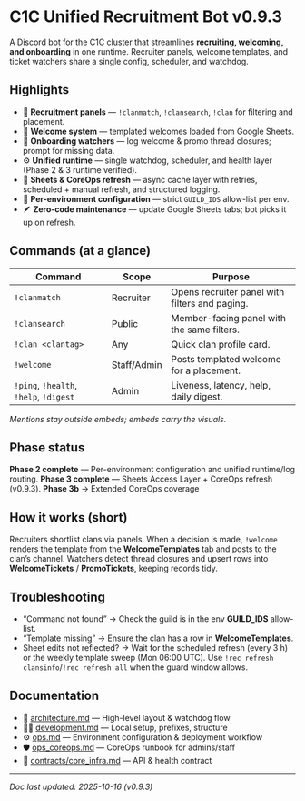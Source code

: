 <!-- Keep README user-facing -->
# C1C Unified Recruitment Bot v0.9.3
A Discord bot for the C1C cluster that streamlines **recruiting, welcoming, and onboarding** in one runtime.
Recruiter panels, welcome templates, and ticket watchers share a single config, scheduler, and watchdog.

## Highlights
- 🧭 **Recruitment panels** — `!clanmatch`, `!clansearch`, `!clan` for filtering and placement.
- 💌 **Welcome system** — templated welcomes loaded from Google Sheets.
- 🧾 **Onboarding watchers** — log welcome & promo thread closures; prompt for missing data.
- ⚙️ **Unified runtime** — single watchdog, scheduler, and health layer (Phase 2 & 3 runtime verified).
- 🔄 **Sheets & CoreOps refresh** — async cache layer with retries, scheduled + manual refresh, and structured logging.
- 🔐 **Per-environment configuration** — strict `GUILD_IDS` allow-list per env.
- 🪶 **Zero-code maintenance** — update Google Sheets tabs; bot picks it up on refresh.

## Commands (at a glance)
| Command | Scope | Purpose |
| --- | --- | --- |
| `!clanmatch` | Recruiter | Opens recruiter panel with filters and paging. |
| `!clansearch` | Public | Member-facing panel with the same filters. |
| `!clan <clantag>` | Any | Quick clan profile card. |
| `!welcome` | Staff/Admin | Posts templated welcome for a placement. |
| `!ping`, `!health`, `!help`, `!digest` | Admin | Liveness, latency, help, daily digest. |

_Mentions stay outside embeds; embeds carry the visuals._

## Phase status
**Phase 2 complete** — Per-environment configuration and unified runtime/log routing.
**Phase 3 complete** — Sheets Access Layer + CoreOps refresh (v0.9.3).
**Phase 3b** → Extended CoreOps coverage

## How it works (short)
Recruiters shortlist clans via panels. When a decision is made, `!welcome` renders the template from the **WelcomeTemplates** tab and posts to the clan’s channel.
Watchers detect thread closures and upsert rows into **WelcomeTickets** / **PromoTickets**, keeping records tidy.

## Troubleshooting
- “Command not found” → Check the guild is in the env **GUILD_IDS** allow-list.  
- “Template missing” → Ensure the clan has a row in **WelcomeTemplates**.  
- Sheet edits not reflected? → Wait for the scheduled refresh (every 3 h) or the weekly template sweep (Mon 06:00 UTC). Use `!rec refresh clansinfo`/`!rec refresh all` when the guard window allows.

## Documentation
- 📐 [architecture.md](docs/architecture.md) — High-level layout & watchdog flow  
- 🧑‍💻 [development.md](docs/development.md) — Local setup, prefixes, structure  
- ⚙️ [ops.md](docs/ops.md) — Environment configuration & deployment workflow  
- 🛡️ [ops_coreops.md](docs/ops_coreops.md) — CoreOps runbook for admins/staff  
- 📜 [contracts/core_infra.md](docs/contracts/core_infra.md) — API & health contract

---

_Doc last updated: 2025-10-16 (v0.9.3)_
